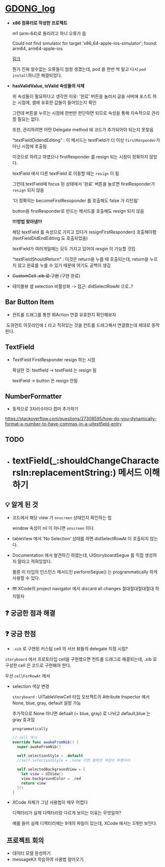 # [GDONG_log](https://github.com/gongddong/GDONG-front)

* **x86 컴퓨터로 작성한 프로젝트**

  m1 (arm-64)로 돌리려고 하니 오류가 뜸

  Could not find simulator for target 'x86_64-apple-ios-simulator'; found: arm64, arm64-apple-ios
  
  [링크](https://stackoverflow.com/questions/56957632/could-not-find-module-for-target-x86-64-apple-ios-simulator)
  
  뭔가 진짜 알수없는 오류들이 엄청 생겼는데,  pod 을 한번 싹 밀고 다시 `pod install`하니깐 해결되었다.



* **hasValidValue, isValid 속성들의 삭제**

  위 속성들이 필요하다고 생각한 이유: '완료' 버튼을 눌러서 글을 서버에 포스트 하는 시점에, 셀에 유효한 값들이 들어있는지 확인

  그런데 버튼을 누르는 시점에 한번만 판단하면 되므로 속성을 통해 지속적으로 관리할 필요는 없다.

  

  또한,  관리하려면 어떤 Delegate method 에 코드가 추가되어야 되는지 못찾음

  "textFieldDidendEditing" : 이 메서드는 textField가 더 이상 `firstResponder`가 아닌 시점에 호출됨

  

  이것으로 하려고 하였으나 firstResponder 를 resign 되는 시점이 정확하지 않았다.

  textField 에서 다른 textField 로 이동할 때는 `resign` 이 됨

  그런데 textField에 focus 된 상태에서 '완료' 버튼을 눌르면 firstResponder가 `resign` 되지 않음

  '더 정확히는 becomeFirstResoponder 를 호출해도 false 가 리턴됨'

  button을 firstResponder로 만드는 메서드를 호출해도 resign 되지 않음

  

  **!!!방법 찾아냄!!!**

  해당 textField 를 속성으로 가지고 있다가 resignFirstResponder() 호출해야함 (textFieldDidEndEditing 도 호출되었음)

  textField가 여러개일때는 모두 가지고 있어야 resgin 이 가능할 것임

  

  "textFieldShouldReturn" : 이것은 return을 누를 때 호출되는데, return을 누르지 않고 완료를 누를 수 있기 때문에 여기도 공백이 생김



* ~~CustomCell .xib 로 구현~~ (구현 완료)
* 테이블뷰 셀 selection 비활성화 -> 접근: didSelectRowAt 으로..?



## Bar Button Item

* 컨트롤 드래그를 통한 IBAction 연결 유효한지 확인해보자

​	도큐먼트 아웃라인에  `I` 라고 적혀있는 것을 컨트롤 드래그해서 연결했는데 제대로 동작한다.



## TextField

* TextField FirstResponder resign 하는 시점

  확실한 것: textfield -> textField 는 resign 됨

  textField -> button 은 resign 안됨



## NumberFormatter

* 동적으로 3자리수마다 컴마 추가하기

https://stackoverflow.com/questions/27308595/how-do-you-dynamically-format-a-number-to-have-commas-in-a-uitextfield-entry



## TODO

* # textField(_:shouldChangeCharactersIn:replacementString:) 메서드 이해하기





## 💡 알게 된 것

* 코드에서 해당 view 가 `onscreen` 상태인지 확인하는 법

  window 속성이 nil 이 아니면 `onscreen` 이다.
  
  

* tableView 에서 'No Selection' 상태를 하면 didSelectRowAt 이 호출되지 않는다.

  

* Documentation 에서 발견하긴 하였는데, UIStoryboardSegue 를 직접 생성하지 말라고 적혀있었다.

  물론 이 타입의 인스턴스 메서드인 performSegue() 는 programmatically 하게 사용할 수 있다.



* ❗️❗️❗️ XCode의 project navigator 에서 discard all changes 절대절대절대절대 하지말자

  

## ❓ 궁금한 점과 해결



## ❓ 궁금 한점

*  `.xib` 로 구현된 커스텀 cell 의 서브 뷰들의 delegate 지정 시점?

  `storyboard` 에서 프로토타입 cell을 구현했으면 컨트롤 드래그로 해결되는데, .xib 로 구성한 cell 은 코드로 구현해야 한다.

  우선 `cellForRowAt` 에서

* selection 색상 변경

  `storyboard` : UITableViewCell 타입 오브젝트의 Attribute Inspector 에서 None, blue, gray, default 설정 가능

  추가적으로 None 아니면 defualt (= blue, gray) 로 나뉘고 default,blue 는 gray 효과임

  `programmatically`

  ```swift
  // cell 에서  
  override func awakeFromNib() {
    super.awakeFromNib()
    
    self.selectionStyle = .default
    //self.selectionStyle = .none 이면 셀렉션 색상이 투명이다
  
    self.selectedBackgroundView = {
      let view = UIView()
      view.backgroundColor = .red
      return view
    }()
  }
  ```

* XCode 자체가 그냥 사용법이 매우 어렵다

  디렉터리가 실제 디렉터리랑 다르게 보이는 이유는 무엇일까?

  예를 들어 실제 디렉터리에는 9개의 파일이 있는데, XCode 에서는 3개만 보인다.

  



##  프로젝트 회의

* 데이터 모델 완성하기
* messageKit 학습하여 사용법 알아오기

